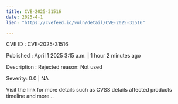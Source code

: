```yaml
---
title: CVE-2025-31516
date: 2025-4-1
lien: "https://cvefeed.io/vuln/detail/CVE-2025-31516"

---
```


CVE ID : CVE-2025-31516
 
Published :  April 1
2025
3:15 a.m. | 1 hour
2 minutes ago
 
Description : Rejected reason: Not used
 
Severity: 0.0 | NA
 
Visit the link for more details
such as CVSS details
affected products
timeline
and more...
